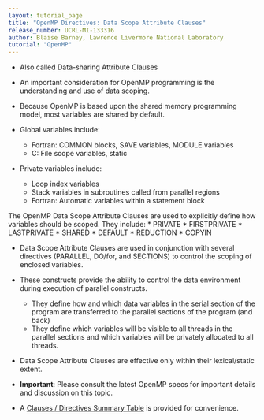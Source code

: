 ```yaml
---
layout: tutorial_page
title: "OpenMP Directives: Data Scope Attribute Clauses"
release_number: UCRL-MI-133316
author: Blaise Barney, Lawrence Livermore National Laboratory
tutorial: "OpenMP"
---
```


* Also called Data-sharing Attribute Clauses

* An important consideration for OpenMP programming is the understanding and use of data scoping.

* Because OpenMP is based upon the shared memory programming model, most variables are shared by default.

* Global variables include:
    * Fortran: COMMON blocks, SAVE variables, MODULE variables
    * C: File scope variables, static

* Private variables include:
    * Loop index variables
    * Stack variables in subroutines called from parallel regions
    * Fortran: Automatic variables within a statement block

The OpenMP Data Scope Attribute Clauses are used to explicitly define how variables should be scoped. They include:
    * PRIVATE
    * FIRSTPRIVATE
    * LASTPRIVATE
    * SHARED
    * DEFAULT
    * REDUCTION
    * COPYIN

* Data Scope Attribute Clauses are used in conjunction with several directives (PARALLEL, DO/for, and SECTIONS) to control the scoping of enclosed variables.

* These constructs provide the ability to control the data environment during execution of parallel constructs.
    * They define how and which data variables in the serial section of the program are transferred to the parallel sections of the program (and back)
    * They define which variables will be visible to all threads in the parallel sections and which variables will be privately allocated to all threads.

* Data Scope Attribute Clauses are effective only within their lexical/static extent.

* **Important**: Please consult the latest OpenMP specs for important details and discussion on this topic.

* A [Clauses / Directives Summary Table](clauses_directives_summary.md) is provided for convenience.
